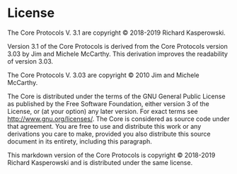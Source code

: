 # License
The Core Protocols V. 3.1 are copyright &copy; 2018-2019 Richard Kasperowski.

Version 3.1 of the Core Protocols is derived from the Core Protocols version 3.03 by Jim and Michele McCarthy. This derivation improves the readability of version 3.03.

The Core Protocols V. 3.03 are copyright &copy; 2010 Jim and Michele McCarthy.

The Core is distributed under the terms of the GNU General Public License as published by the Free Software Foundation, either version 3 of the License, or (at your option) any later version. For exact terms see http://www.gnu.org/licenses/. The Core is considered as source code under that agreement. You are free to use and distribute this work or any derivations you care to make, provided you also distribute this source document in its entirety, including this paragraph.

This markdown version of the Core Protocols is copyright &copy; 2018-2019 Richard Kasperowski and is distributed under the same license.
